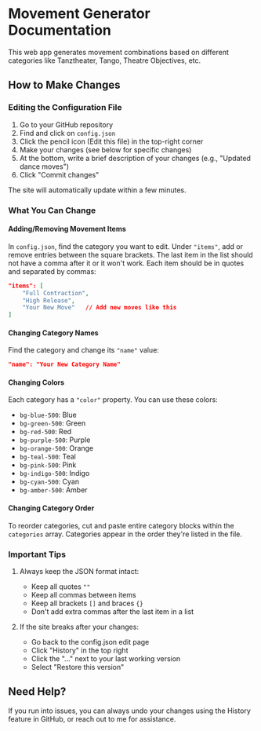 # Movement Generator Documentation

This web app generates movement combinations based on different categories like Tanztheater, Tango, Theatre Objectives, etc.

## How to Make Changes

### Editing the Configuration File

1. Go to your GitHub repository
2. Find and click on `config.json`
3. Click the pencil icon (Edit this file) in the top-right corner
4. Make your changes (see below for specific changes)
5. At the bottom, write a brief description of your changes (e.g., "Updated dance moves")
6. Click "Commit changes"

The site will automatically update within a few minutes.

### What You Can Change

#### Adding/Removing Movement Items
In `config.json`, find the category you want to edit. Under `"items"`, add or remove entries between the square brackets. The last item in the list should not have a comma after it or it won't work. Each item should be in quotes and separated by commas:

```json
"items": [
    "Full Contraction",
    "High Release",
    "Your New Move"   // Add new moves like this
]
```

#### Changing Category Names
Find the category and change its `"name"` value:
```json
"name": "Your New Category Name"
```

#### Changing Colors
Each category has a `"color"` property. You can use these colors:
- `bg-blue-500`: Blue
- `bg-green-500`: Green
- `bg-red-500`: Red
- `bg-purple-500`: Purple
- `bg-orange-500`: Orange
- `bg-teal-500`: Teal
- `bg-pink-500`: Pink
- `bg-indigo-500`: Indigo
- `bg-cyan-500`: Cyan 
- `bg-amber-500`: Amber 

#### Changing Category Order
To reorder categories, cut and paste entire category blocks within the `categories` array. Categories appear in the order they're listed in the file.

### Important Tips

1. Always keep the JSON format intact:
   - Keep all quotes `""`
   - Keep all commas between items
   - Keep all brackets `[]` and braces `{}`
   - Don't add extra commas after the last item in a list

2. If the site breaks after your changes:
   - Go back to the config.json edit page
   - Click "History" in the top right
   - Click the "..." next to your last working version
   - Select "Restore this version"

## Need Help?
If you run into issues, you can always undo your changes using the History feature in GitHub, or reach out to me for assistance.

